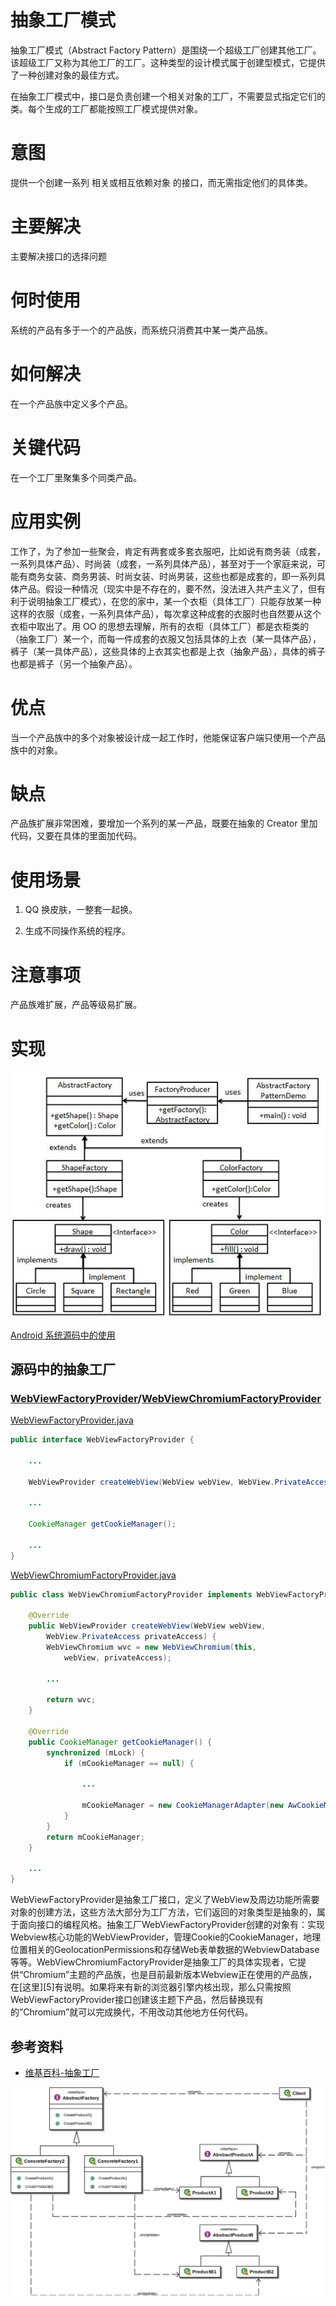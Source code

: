 # 抽象工厂模式

抽象工厂模式（Abstract Factory Pattern）是围绕一个超级工厂创建其他工厂。该超级工厂又称为其他工厂的工厂。这种类型的设计模式属于创建型模式，它提供了一种创建对象的最佳方式。

在抽象工厂模式中，接口是负责创建一个相关对象的工厂，不需要显式指定它们的类。每个生成的工厂都能按照工厂模式提供对象。

# 意图

提供一个创建一系列 相关或相互依赖对象 的接口，而无需指定他们的具体类。

# 主要解决

主要解决接口的选择问题

# 何时使用

系统的产品有多于一个的产品族，而系统只消费其中某一类产品族。

# 如何解决

在一个产品族中定义多个产品。

# 关键代码

在一个工厂里聚集多个同类产品。

# **应用实例**

工作了，为了参加一些聚会，肯定有两套或多套衣服吧，比如说有商务装（成套，一系列具体产品）、时尚装（成套，一系列具体产品），甚至对于一个家庭来说，可能有商务女装、商务男装、时尚女装、时尚男装，这些也都是成套的，即一系列具体产品。假设一种情况（现实中是不存在的，要不然，没法进入共产主义了，但有利于说明抽象工厂模式），在您的家中，某一个衣柜（具体工厂）只能存放某一种这样的衣服（成套，一系列具体产品），每次拿这种成套的衣服时也自然要从这个衣柜中取出了。用 OO 的思想去理解，所有的衣柜（具体工厂）都是衣柜类的（抽象工厂）某一个，而每一件成套的衣服又包括具体的上衣（某一具体产品），裤子（某一具体产品），这些具体的上衣其实也都是上衣（抽象产品），具体的裤子也都是裤子（另一个抽象产品）。

# **优点**

当一个产品族中的多个对象被设计成一起工作时，他能保证客户端只使用一个产品族中的对象。

# 缺点

产品族扩展非常困难，要增加一个系列的某一产品，既要在抽象的 Creator 里加代码，又要在具体的里面加代码。

# **使用场景**

1. QQ 换皮肤，一整套一起换。

2. 生成不同操作系统的程序。

# **注意事项**

产品族难扩展，产品等级易扩展。

# 实现

![抽象工厂模式的 UML 图](../picture/abstractfactory_pattern_uml_diagram.jpg)

[Android 系统源码中的使用](http://nodlee.com/2016/04/27/design-pattern-abstract-factory/)

## 源码中的抽象工厂

### [WebViewFactoryProvider](https://android.googlesource.com/platform/frameworks/base/+/master/core/java/android/webkit/WebViewFactoryProvider.java)/[WebViewChromiumFactoryProvider](https://android.googlesource.com/platform/frameworks/webview/+/idea133/chromium/java/com/android/webview/chromium/WebViewChromiumFactoryProvider.java)

[WebViewFactoryProvider.java](https://android.googlesource.com/platform/frameworks/base/+/master/core/java/android/webkit/WebViewFactoryProvider.java)

```java
public interface WebViewFactoryProvider {
    
    ...
    
    WebViewProvider createWebView(WebView webView, WebView.PrivateAccess privateAccess);
    
    ...

    CookieManager getCookieManager();

    ...
}
```

[WebViewChromiumFactoryProvider.java](https://android.googlesource.com/platform/frameworks/webview/+/idea133/chromium/java/com/android/webview/chromium/WebViewChromiumFactoryProvider.java)

```java
public class WebViewChromiumFactoryProvider implements WebViewFactoryProvider {
    
    @Override
    public WebViewProvider createWebView(WebView webView, 
    	WebView.PrivateAccess privateAccess) {
        WebViewChromium wvc = new WebViewChromium(this, 
        	webView, privateAccess);
        
        ...

        return wvc;
    }
    
    @Override
    public CookieManager getCookieManager() {
        synchronized (mLock) {
            if (mCookieManager == null) {
                
                ...

                mCookieManager = new CookieManagerAdapter(new AwCookieManager());
            }
        }
        return mCookieManager;
    }

    ...
}
```

WebViewFactoryProvider是抽象工厂接口，定义了WebView及周边功能所需要对象的创建方法，这些方法大部分为工厂方法，它们返回的对象类型是抽象的，属于面向接口的编程风格。抽象工厂WebViewFactoryProvider创建的对象有：实现Webview核心功能的WebViewProvider，管理Cookie的CookieManager，地理位置相关的GeolocationPermissions和存储Web表单数据的WebviewDatabase等等。WebViewChromiumFactoryProvider是抽象工厂的具体实现者，它提供“Chromium”主题的产品族，也是目前最新版本Webview正在使用的产品族，在[这里][5]有说明。如果将来有新的浏览器引擎内核出现，那么只需按照WebViewFactoryProvider接口创建该主题下产品，然后替换现有的”Chromium”就可以完成换代，不用改动其他地方任何代码。

## 参考资料

- [维基百科-抽象工厂](https://zh.![img](https://upload.wikimedia.org/wikipedia/commons/thumb/9/9d/Abstract_factory_UML.svg/300px-Abstract_factory_UML.svg.png)wikipedia.org/wiki/%E6%8A%BD%E8%B1%A1%E5%B7%A5%E5%8E%82)

![img](../picture/1280px-Abstract_factory_UML.svg.png)